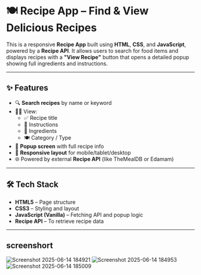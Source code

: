 # 🍽️ Recipe App – Find & View Delicious Recipes

This is a responsive **Recipe App** built using **HTML**, **CSS**, and **JavaScript**, powered by a **Recipe API**. It allows users to search for food items and displays recipes with a **"View Recipe"** button that opens a detailed popup showing full ingredients and instructions.

---

## ✨ Features

- 🔍 **Search recipes** by name or keyword
- 👨‍🍳 View:
  - ✅ Recipe title
  - 📃 Instructions
  - 🧂 Ingredients
  - 🍽️ Category / Type
- 🔲 **Popup screen** with full recipe info
- 📱 **Responsive layout** for mobile/tablet/desktop
- 🌐 Powered by external **Recipe API** (like TheMealDB or Edamam)

---

## 🛠️ Tech Stack

- **HTML5** – Page structure  
- **CSS3** – Styling and layout  
- **JavaScript (Vanilla)** – Fetching API and popup logic  
- **Recipe API** – To retrieve recipe data 

---

## screenshort
![Screenshot 2025-06-14 184921](https://github.com/user-attachments/assets/3cb89f71-694a-4dc7-a2ec-506361b2ca20)
![Screenshot 2025-06-14 184953](https://github.com/user-attachments/assets/94739034-5b62-46d8-ab47-605cb71ae06c)
![Screenshot 2025-06-14 185009](https://github.com/user-attachments/assets/b0f01687-aac4-4982-b20e-b63245e7490f)



